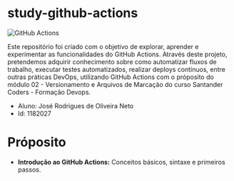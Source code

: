 # study-github-actions

![GitHub Actions](https://miro.medium.com/v2/resize:fit:828/format:webp/1*YcFmahlLvOPyjfNtw1GkbQ.png)


Este repositório foi criado com o objetivo de explorar, aprender e experimentar as funcionalidades do GitHub Actions. Através deste projeto, pretendemos adquirir conhecimento sobre como automatizar fluxos de trabalho, executar testes automatizados, realizar deploys contínuos, entre outras práticas DevOps, utilizando GitHub Actions com o próposito do módulo 02 - Versionamento e Arquivos de Marcação do curso Santander Coders - Formação Devops.

- Aluno: José Rodrigues de Oliveira Neto
- Id: 1182027

# Próposito

- **Introdução ao GitHub Actions:** Conceitos básicos, sintaxe e primeiros passos.
